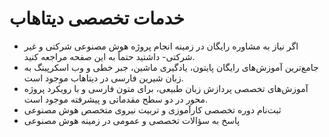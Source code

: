 # خدمات تخصصی دیتاهاب
- اگر نیاز به مشاوره رایگان در زمینه انجام پروژه‌ هوش مصنوعی شرکتی و غیر شرکتی-  داشتید حتماً به این صفحه  مراجعه کنید.
- جامع‌ترین آموزش‌های رایگان پایتون، یادگیری ماشین، جبر خطی و وب اسکرپینگ به زبان شیرین فارسی در دیتاهاب موجود است. 
- آموزش‌های تخصصی پردازش زبان طبیعی، برای متون فارسی و با رویکرد پروژه محور در دو سطح مقدماتی و پیشرفته موجود است. 
- ثبت‌نام دوره تخصصی کارآموزی و تربیت نیروی متخصص هوش مصنوعی
- پاسخ به سؤالات تخصصی و عمومی در زمینه هوش مصنوعی
